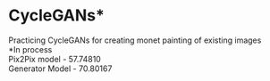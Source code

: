 # CycleGANs*
Practicing CycleGANs for creating monet painting of existing images <br/>
*In process
<br/> Pix2Pix model - 57.74810
<br/> Generator Model - 70.80167
